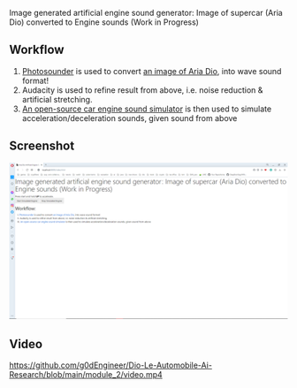 Image generated artificial engine sound generator: Image of supercar (Aria Dio) converted to Engine sounds (Work in Progress)

## Workflow

1.  [Photosounder](https://photosounder.com/download.php) is used to convert [an image of Aria Dio](aria_dio_input_image.png), into wave sound format!
2.  Audacity is used to refine result from above, i.e. noise reduction & artificial stretching.
3.  [An open-source car engine sound simulator](https://github.com/buntine/CarEngines) is then used to simulate acceleration/deceleration sounds, given sound from above

## Screenshot

![image](screenshot_.png)


## Video

https://github.com/g0dEngineer/Dio-Le-Automobile-Ai-Research/blob/main/module_2/video.mp4
